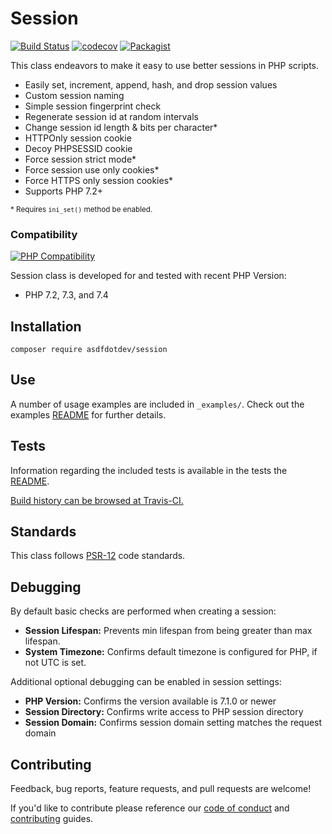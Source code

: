 # Session

[![Build Status](https://travis-ci.org/asdfdotdev/session.svg?branch=master)](https://travis-ci.org/asdfdotdev/session) [![codecov](https://codecov.io/gh/asdfdotdev/session/branch/master/graph/badge.svg)](https://codecov.io/gh/asdfdotdev/session) [![Packagist](https://img.shields.io/packagist/dm/asdfdotdev/session)](https://packagist.org/packages/asdfdotdev/session)

This class endeavors to make it easy to use better sessions in PHP scripts.

* Easily set, increment, append, hash, and drop session values
* Custom session naming
* Simple session fingerprint check
* Regenerate session id at random intervals
* Change session id length & bits per character*
* HTTPOnly session cookie
* Decoy PHPSESSID cookie
* Force session strict mode*
* Force session use only cookies*
* Force HTTPS only session cookies*
* Supports PHP 7.2+

<sup>\* Requires `ini_set()` method be enabled.</sup>

### Compatibility

[![PHP Compatibility](https://img.shields.io/badge/PHP-7.1_to_7.4-%238892BF.svg?logo=php)](https://php.net/)

Session class is developed for and tested with recent PHP Version:

- PHP 7.2, 7.3, and 7.4


## Installation

```
composer require asdfdotdev/session
```

## Use

A number of usage examples are included in `_examples/`. Check out the examples [README](./_examples/README.md) for further details.

## Tests

Information regarding the included tests is available in the tests the [README](./_test#readme).

[Build history can be browsed at Travis-CI.](https://travis-ci.org/asdfdotdev/session)

## Standards

This class follows [PSR-12](https://www.php-fig.org/psr/psr-12/) code standards.

## Debugging

By default basic checks are performed when creating a session:

- **Session Lifespan:** Prevents min lifespan from being greater than max lifespan.
- **System Timezone:** Confirms default timezone is configured for PHP, if not UTC is set.

Additional optional debugging can be enabled in session settings:

- **PHP Version:** Confirms the version available is 7.1.0 or newer
- **Session Directory:** Confirms write access to PHP session directory
- **Session Domain:** Confirms session domain setting matches the request domain

## Contributing

Feedback, bug reports, feature requests, and pull requests are welcome!

If you'd like to contribute please reference our [code of conduct](./.github/CODE_OF_CONDUCT.md) and [contributing](./.github/CONTRIBUTING.md) guides.
